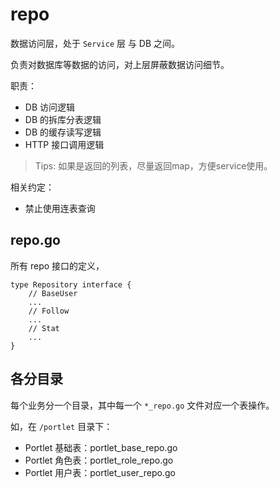 # repo

数据访问层，处于 `Service` 层 与 DB 之间。

负责对数据库等数据的访问，对上层屏蔽数据访问细节。  

[//]: # (更换、升级 ORM 引擎，不影响业务逻辑。)

[//]: # (能提高测试效率，单元测试时，用Mock对象代替实际的数据库存取，可以成倍地提高测试用例运行速度。)

职责：
- DB 访问逻辑
- DB 的拆库分表逻辑
- DB 的缓存读写逻辑
- HTTP 接口调用逻辑

> Tips: 如果是返回的列表，尽量返回map，方便service使用。

相关约定：
- 禁止使用连表查询


## repo.go

所有 repo 接口的定义，

```
type Repository interface {
	// BaseUser 
	...
	// Follow
    ...
	// Stat
	...
}
```

## 各分目录

每个业务分一个目录，其中每一个 `*_repo.go` 文件对应一个表操作。

如，在 `/portlet` 目录下：
- Portlet 基础表：portlet_base_repo.go
- Portlet 角色表：portlet_role_repo.go
- Portlet 用户表：portlet_user_repo.go

[//]: # (## 单元测试)

[//]: # ()
[//]: # (关于数据库的单元测试可以用到的几个库：)

[//]: # (- go-sqlmock https://github.com/DATA-DOG/go-sqlmock 主要用来和数据库的交互操作:增删改)

[//]: # (- GoMock https://github.com/golang/mock)